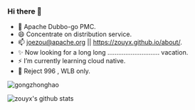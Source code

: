 ### Hi there 👋

<!--
**zouyx/zouyx** is a ✨ _special_ ✨ repository because its `README.md` (this file) appears on your GitHub profile.

Here are some ideas to get you started:

- 🔭 I’m currently working on ...
- 🌱 I’m currently learning ...
- 👯 I’m looking to collaborate on ...
- 🤔 I’m looking for help with ...
- 💬 Ask me about ...
- 📫 How to reach me: ...
- 😄 Pronouns: ...
- ⚡ Fun fact: ...
-->

* 🤔 Apache Dubbo-go PMC.
* 😄 Concentrate on distribution service.
* 📫 joezou@apache.org || https://zouyx.github.io/about/.
* ✨ Now looking for a long long ............................. vacation.
* ⚡ I’m currently learning cloud native.
* 🤔 Reject 996 , WLB only.


![gongzhonghao](https://user-images.githubusercontent.com/3828072/112783769-a565ea00-9082-11eb-9fff-da60be251a87.png)

![zouyx's github stats](https://github-readme-stats.vercel.app/api?username=zouyx&show_icons=true&theme=radical)



